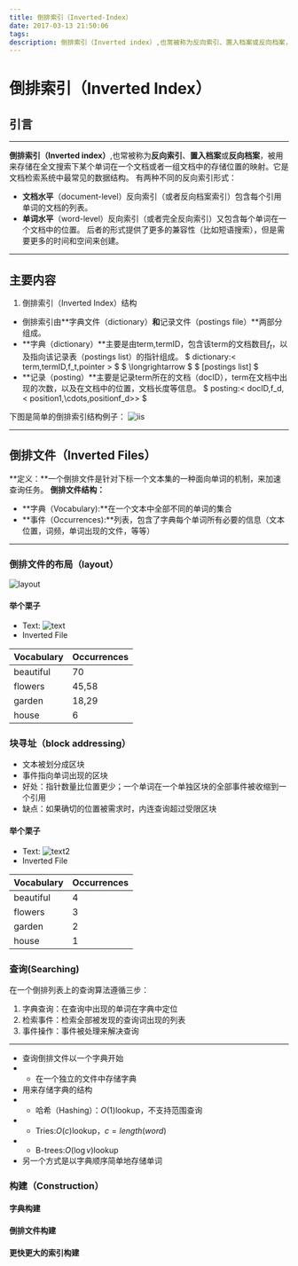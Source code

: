 ```yaml
---
title: 倒排索引（Inverted-Index）
date: 2017-03-13 21:50:06
tags:
description: 倒排索引（Inverted index）,也常被称为反向索引、置入档案或反向档案，被用来存储在全文搜索下某个单词在一个文档或者一组文档中的存储位置的映射。它是文档检索系统中最常见的数据结构。
---
```

# 倒排索引（Inverted Index）
## 引言
***
**倒排索引（Inverted index）**,也常被称为**反向索引**、**置入档案**或**反向档案**，被用来存储在全文搜索下某个单词在一个文档或者一组文档中的存储位置的映射。它是文档检索系统中最常见的数据结构。
有两种不同的反向索引形式：
* **文档水平**（document-level）反向索引（或者反向档案索引）包含每个引用单词的文档的列表。
* **单词水平**（word-level）反向索引（或者完全反向索引）又包含每个单词在一个文档中的位置。
后者的形式提供了更多的兼容性（比如短语搜索），但是需要更多的时间和空间来创建。
***
## 主要内容
1. 倒排索引（Inverted Index）结构
* 倒排索引由**字典文件（dictionary）**和**记录文件（postings file）**两部分组成。
* **字典（dictionary）**主要是由term,termID，包含该term的文档数目$f_t$，以及指向该记录表（postings list）的指针组成。
$ dictionary:< term,termID,f_t,pointer > $ $ \longrightarrow $ $ [postings list] $
* **记录（posting）**主要是记录term所在的文档（docID），term在文档中出现的次数，以及在文档中的位置，文档长度等信息。
$ posting:< docID,f_d,< position1,\cdots,positionf_d>> $

下图是简单的倒排索引结构例子：
![iis](/Inverted-Index/iis.png)
***
## 倒排文件（Inverted Files）
**定义：**一个倒排文件是针对下标一个文本集的一种面向单词的机制，来加速查询任务。
**倒排文件结构：**
* **字典（Vocabulary):**在一个文本中全部不同的单词的集合
* **事件（Occurrences):**列表，包含了字典每个单词所有必要的信息（文本位置，词频，单词出现的文件，等等）

---
### 倒排文件的布局（layout）
![layout](/Inverted-Index/layout.png)
#### 举个栗子
* Text:
![text](/Inverted-Index/text.png)
* Inverted File

| Vocabulary | Occurrences |
|:----|:----|
| beautiful | 70 |
| flowers   | 45,58 |
| garden    | 18,29 |
| house     | 6 |

### 块寻址（block addressing）
* 文本被划分成区块
* 事件指向单词出现的区块
* 好处：指针数量比位置更少；一个单词在一个单独区块的全部事件被收缩到一个引用
* 缺点：如果确切的位置被需求时，内连查询超过受限区块
#### 举个栗子
* Text:
![text2](/Inverted-Index/text2.png)
* Inverted File

| Vocabulary | Occurrences|
|:----------|:-----------|
| beautiful | 4 |
| flowers | 3 |
| garden | 2 |
| house | 1 |

### 查询(Searching)
在一个倒排列表上的查询算法遵循三步：
1. 字典查询：在查询中出现的单词在字典中定位
2. 检索事件：检索全部被发现的查询词出现的列表
3. 事件操作：事件被处理来解决查询

---
* 查询倒排文件以一个字典开始
* * 在一个独立的文件中存储字典
* 用来存储字典的结构
* * 哈希（Hashing）：$O(1)$lookup，不支持范围查询
* * Tries:$O(c)$lookup，$c = length(word)$
* * B-trees:$O(\log v)$lookup
* 另一个方式是以字典顺序简单地存储单词

### 构建（Construction）
#### 字典构建
#### 倒排文件构建
#### 更快更大的索引构建